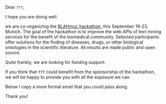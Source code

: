 Dear `???`,

I hope you are doing well.

we are co-organizing the [BLAHmuc hackathon](http://blahmuc.linkedannotation.org), this September 19-23, Munich. The goal of the hackathon is to improve the web APIs of text mining services for the benefit of the biomedical community. Selected participants offer solutions for the finding of diseases, drugs, or other biological ontologies in the scientific literature. All results are made public and open source.

Quite frankly, we are looking for funding support.

If you think that **`???`** could benefit from the sponsorship of the hackathon, we will be happy to provide you with all the exposure we can.

Below I copy a more formal email that you could pass along.

Thank you!
